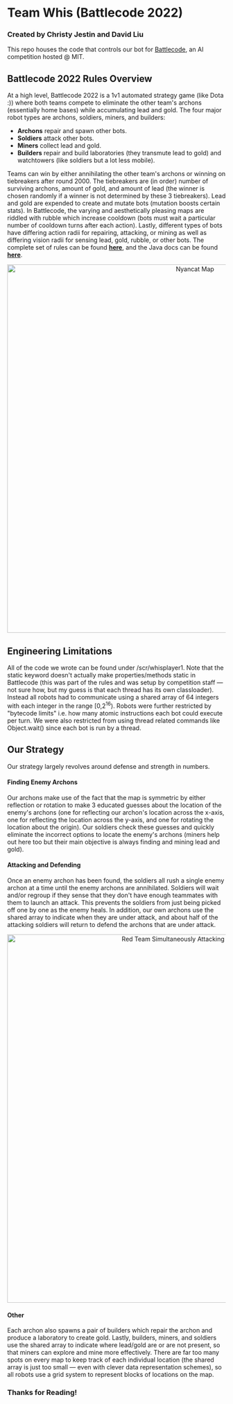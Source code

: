 # Team Whis (Battlecode 2022)
### Created by Christy Jestin and David Liu
This repo houses the code that controls our bot for [Battlecode](https://battlecode.org/), an AI competition hosted @ MIT. 

## Battlecode 2022 Rules Overview
At a high level, Battlecode 2022 is a 1v1 automated strategy game (like Dota :)) where both teams compete to eliminate the other team's archons (essentially home bases) while accumulating lead and gold. The four major robot types are archons, soldiers, miners, and builders:
* **Archons** repair and spawn other bots.
* **Soldiers** attack other bots.
* **Miners** collect lead and gold.
* **Builders** repair and build laboratories (they transmute lead to gold) and watchtowers (like soldiers but a lot less mobile).

Teams can win by either annihilating the other team's archons or winning on tiebreakers after round 2000. The tiebreakers are (in order) number of surviving archons, amount of gold, and amount of lead (the winner is chosen randomly if a winner is not determined by these 3 tiebreakers). Lead and gold are expended to create and mutate bots (mutation boosts certain stats). In Battlecode, the varying and aesthetically pleasing maps are riddled with rubble which increase cooldown (bots must wait a particular number of cooldown turns after each action). Lastly, different types of bots have differing action radii for repairing, attacking, or mining as well as differing vision radii for sensing lead, gold, rubble, or other bots. The complete set of rules can be found **[here](https://play.battlecode.org/specs/2022/specs.md.html)**, and the Java docs can be found **[here](https://play.battlecode.org/javadocs/2022/index.html)**.
<p align="center">
<img alt="Nyancat Map" src="https://user-images.githubusercontent.com/52580002/150923866-84e627a4-032b-4b21-9378-5764311a1f59.png" width="850"/>
</p>

## Engineering Limitations
All of the code we wrote can be found under /scr/whisplayer1. Note that the static keyword doesn't actually make properties/methods static in Battlecode (this was part of the rules and was setup by competition staff &mdash; not sure how, but my guess is that each thread has its own classloader). Instead all robots had to communicate using a shared array of 64 integers with each integer in the range \[0,2<sup>16</sup>). Robots were further restricted by \"bytecode limits\" i.e. how many atomic instructions each bot could execute per turn. We were also restricted from using thread related commands like Object.wait() since each bot is run by a thread.

## Our Strategy
Our strategy largely revolves around defense and strength in numbers.

#### Finding Enemy Archons
Our archons make use of the fact that the map is symmetric by either reflection or rotation to make 3 educated guesses about the location of the enemy's archons (one for reflecting our archon's location across the x-axis, one for reflecting the location across the y-axis, and one for rotating the location about the origin). Our soldiers check these guesses and quickly eliminate the incorrect options to locate the enemy's archons (miners help out here too but their main objective is always finding and mining lead and gold).

#### Attacking and Defending
Once an enemy archon has been found, the soldiers all rush a single enemy archon at a time until the enemy archons are annihilated. Soldiers will wait and/or regroup if they sense that they don't have enough teammates with them to launch an attack. This prevents the soldiers from just being picked off one by one as the enemy heals. In addition, our own archons use the shared array to indicate when they are under attack, and about half of the attacking soldiers will return to defend the archons that are under attack.
<p align="center">
<img alt="Red Team Simultaneously Attacking and Defending" src="https://user-images.githubusercontent.com/52580002/150924598-f7fc3b6f-6cf6-4255-9f28-270a8e62821e.png" width="850px"/>
</p>


#### Other
Each archon also spawns a pair of builders which repair the archon and produce a laboratory to create gold. Lastly, builders, miners, and soldiers use the shared array to indicate where lead/gold are or are not present, so that miners can explore and mine more effectively. There are far too many spots on every map to keep track of each individual location (the shared array is just too small &mdash; even with clever data representation schemes), so all robots use a grid system to represent blocks of locations on the map.

### Thanks for Reading!
